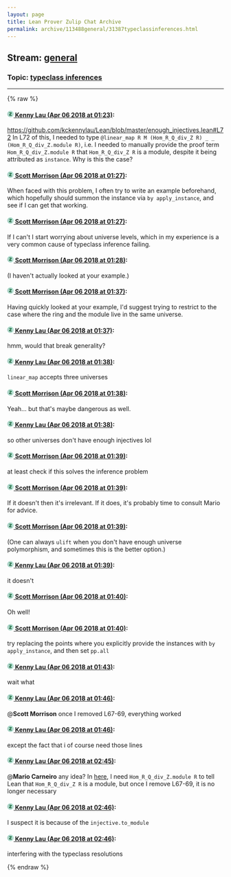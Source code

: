 ```yaml
---
layout: page
title: Lean Prover Zulip Chat Archive 
permalink: archive/113488general/31387typeclassinferences.html
---
```


## Stream: [general](index.html)
### Topic: [typeclass inferences](31387typeclassinferences.html)

---


{% raw %}
#### [![Click to go to Zulip](../../assets/img/zulip2.png) Kenny Lau (Apr 06 2018 at 01:23)](https://leanprover.zulipchat.com/#narrow/stream/113488-general/topic/typeclass%20inferences/near/124695237):
https://github.com/kckennylau/Lean/blob/master/enough_injectives.lean#L72
In L72 of this, I needed to type `@linear_map R M (Hom_R_Q_div_Z R) _ _ (Hom_R_Q_div_Z.module R)`, i.e. I needed to manually provide the proof term `Hom_R_Q_div_Z.module R` that `Hom_R_Q_div_Z R` is a module, despite it being attributed as `instance`. Why is this the case?

#### [![Click to go to Zulip](../../assets/img/zulip2.png) Scott Morrison (Apr 06 2018 at 01:27)](https://leanprover.zulipchat.com/#narrow/stream/113488-general/topic/typeclass%20inferences/near/124695367):
When faced with this problem, I often try to write an example beforehand, which hopefully should summon the instance via `by apply_instance`, and see if I can get that working.

#### [![Click to go to Zulip](../../assets/img/zulip2.png) Scott Morrison (Apr 06 2018 at 01:27)](https://leanprover.zulipchat.com/#narrow/stream/113488-general/topic/typeclass%20inferences/near/124695372):
If I can't I start worrying about universe levels, which in my experience is a very common cause of typeclass inference failing.

#### [![Click to go to Zulip](../../assets/img/zulip2.png) Scott Morrison (Apr 06 2018 at 01:28)](https://leanprover.zulipchat.com/#narrow/stream/113488-general/topic/typeclass%20inferences/near/124695410):
(I haven't actually looked at your example.)

#### [![Click to go to Zulip](../../assets/img/zulip2.png) Scott Morrison (Apr 06 2018 at 01:37)](https://leanprover.zulipchat.com/#narrow/stream/113488-general/topic/typeclass%20inferences/near/124695678):
Having quickly looked at your example, I'd suggest trying to restrict to the case where the ring and the module live in the same universe.

#### [![Click to go to Zulip](../../assets/img/zulip2.png) Kenny Lau (Apr 06 2018 at 01:37)](https://leanprover.zulipchat.com/#narrow/stream/113488-general/topic/typeclass%20inferences/near/124695682):
hmm, would that break generality?

#### [![Click to go to Zulip](../../assets/img/zulip2.png) Kenny Lau (Apr 06 2018 at 01:38)](https://leanprover.zulipchat.com/#narrow/stream/113488-general/topic/typeclass%20inferences/near/124695722):
`linear_map` accepts three universes

#### [![Click to go to Zulip](../../assets/img/zulip2.png) Scott Morrison (Apr 06 2018 at 01:38)](https://leanprover.zulipchat.com/#narrow/stream/113488-general/topic/typeclass%20inferences/near/124695723):
Yeah... but that's maybe dangerous as well.

#### [![Click to go to Zulip](../../assets/img/zulip2.png) Kenny Lau (Apr 06 2018 at 01:38)](https://leanprover.zulipchat.com/#narrow/stream/113488-general/topic/typeclass%20inferences/near/124695729):
so other universes don't have enough injectives lol

#### [![Click to go to Zulip](../../assets/img/zulip2.png) Scott Morrison (Apr 06 2018 at 01:39)](https://leanprover.zulipchat.com/#narrow/stream/113488-general/topic/typeclass%20inferences/near/124695730):
at least check if this solves the inference problem

#### [![Click to go to Zulip](../../assets/img/zulip2.png) Scott Morrison (Apr 06 2018 at 01:39)](https://leanprover.zulipchat.com/#narrow/stream/113488-general/topic/typeclass%20inferences/near/124695735):
If it doesn't then it's irrelevant. If it does, it's probably time to consult Mario for advice.

#### [![Click to go to Zulip](../../assets/img/zulip2.png) Scott Morrison (Apr 06 2018 at 01:39)](https://leanprover.zulipchat.com/#narrow/stream/113488-general/topic/typeclass%20inferences/near/124695736):
(One can always `ulift` when you don't have enough universe polymorphism, and sometimes this is the better option.)

#### [![Click to go to Zulip](../../assets/img/zulip2.png) Kenny Lau (Apr 06 2018 at 01:39)](https://leanprover.zulipchat.com/#narrow/stream/113488-general/topic/typeclass%20inferences/near/124695738):
it doesn't

#### [![Click to go to Zulip](../../assets/img/zulip2.png) Scott Morrison (Apr 06 2018 at 01:40)](https://leanprover.zulipchat.com/#narrow/stream/113488-general/topic/typeclass%20inferences/near/124695782):
Oh well!

#### [![Click to go to Zulip](../../assets/img/zulip2.png) Scott Morrison (Apr 06 2018 at 01:40)](https://leanprover.zulipchat.com/#narrow/stream/113488-general/topic/typeclass%20inferences/near/124695794):
try replacing the points where you explicitly provide the instances with `by apply_instance`, and then set `pp.all`

#### [![Click to go to Zulip](../../assets/img/zulip2.png) Kenny Lau (Apr 06 2018 at 01:43)](https://leanprover.zulipchat.com/#narrow/stream/113488-general/topic/typeclass%20inferences/near/124695869):
wait what

#### [![Click to go to Zulip](../../assets/img/zulip2.png) Kenny Lau (Apr 06 2018 at 01:46)](https://leanprover.zulipchat.com/#narrow/stream/113488-general/topic/typeclass%20inferences/near/124695981):
@**Scott Morrison** once I removed L67-69, everything worked

#### [![Click to go to Zulip](../../assets/img/zulip2.png) Kenny Lau (Apr 06 2018 at 01:46)](https://leanprover.zulipchat.com/#narrow/stream/113488-general/topic/typeclass%20inferences/near/124695982):
except the fact that i of course need those lines

#### [![Click to go to Zulip](../../assets/img/zulip2.png) Kenny Lau (Apr 06 2018 at 02:45)](https://leanprover.zulipchat.com/#narrow/stream/113488-general/topic/typeclass%20inferences/near/124697691):
@**Mario Carneiro** any idea? In [here](https://github.com/kckennylau/Lean/blob/master/enough_injectives.lean#L72), I need ` Hom_R_Q_div_Z.module R ` to tell Lean that ` Hom_R_Q_div_Z R ` is a module, but once I remove L67-69, it is no longer necessary

#### [![Click to go to Zulip](../../assets/img/zulip2.png) Kenny Lau (Apr 06 2018 at 02:46)](https://leanprover.zulipchat.com/#narrow/stream/113488-general/topic/typeclass%20inferences/near/124697743):
I suspect it is because of the ` injective.to_module `

#### [![Click to go to Zulip](../../assets/img/zulip2.png) Kenny Lau (Apr 06 2018 at 02:46)](https://leanprover.zulipchat.com/#narrow/stream/113488-general/topic/typeclass%20inferences/near/124697747):
interfering with the typeclass resolutions


{% endraw %}
